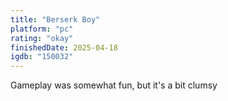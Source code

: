 ```yaml
---
title: "Berserk Boy"
platform: "pc"
rating: "okay"
finishedDate: 2025-04-18
igdb: "150032"
---
```


Gameplay was somewhat fun, but it's a bit clumsy
